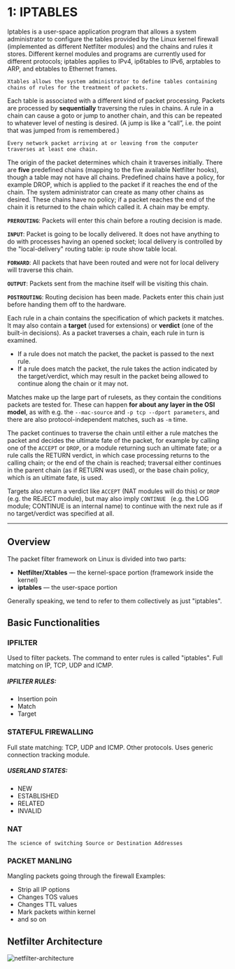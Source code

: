 
# 1: IPTABLES
Iptables is a user-space application program that allows a system administrator to configure the tables provided by the Linux kernel firewall (implemented as different Netfilter modules) and the chains and rules it stores. Different kernel modules and programs are currently used for different protocols; iptables applies to IPv4, ip6tables to IPv6, arptables to ARP, and ebtables to Ethernet frames.

	Xtables allows the system administrator to define tables containing chains of rules for the treatment of packets.

Each table is associated with a different kind of packet processing. Packets are processed by **sequentially** traversing the rules in chains. A rule in a chain can cause a goto or jump to another chain, and this can be repeated to whatever level of nesting is desired. (A jump is like a “call”, i.e. the point that was jumped from is remembered.) 

	Every network packet arriving at or leaving from the computer traverses at least one chain.

The origin of the packet determines which chain it traverses initially.
There are **five** predefined chains (mapping to the five available Netfilter hooks), though a table may not have all chains.
Predefined chains have a policy, for example DROP, which is applied to the packet if it reaches the end of the chain.
The system administrator can create as many other chains as desired. These chains have no policy; if a packet reaches the end of the chain it is returned to the chain which called it.
A chain may be empty.

**`PREROUTING`**: Packets will enter this chain before a routing decision is made.

**`INPUT`**: Packet is going to be locally delivered. It does not have anything to do with processes having an opened socket; local delivery is controlled by the "local-delivery" routing table: ip route show table local.

**`FORWARD`**: All packets that have been routed and were not for local delivery will traverse this chain.

**`OUTPUT`**: Packets sent from the machine itself will be visiting this chain.

**`POSTROUTING`**: Routing decision has been made. Packets enter this chain just before handing them off to the hardware.

Each rule in a chain contains the specification of which packets it matches. It may also contain a **target** (used for extensions) or **verdict** (one of the built-in decisions). As a packet traverses a chain, each rule in turn is examined. 
 - If a rule does not match the packet, the packet is passed to the next rule. 
 - If a rule does match the packet, the rule takes the action indicated by the target/verdict, which may result in the packet being allowed to continue along the chain or it may not. 

Matches make up the large part of rulesets, as they contain the conditions packets are tested for. These can happen **for about any layer in the OSI model**, as with e.g. the `--mac-source` and `-p tcp --dport parameters`, and there are also protocol-independent matches, such as `-m` time.

The packet continues to traverse the chain until either a rule matches the packet and decides the ultimate fate of the packet, for example by calling one of the `ACCEPT` or `DROP`, or a module returning such an ultimate fate; or a rule calls the RETURN verdict, in which case processing returns to the calling chain; or the end of the chain is reached; traversal either continues in the parent chain (as if RETURN was used), or the base chain policy, which is an ultimate fate, is used.

Targets also return a verdict like `ACCEPT` (NAT modules will do this) or `DROP` (e.g. the REJECT module), but may also imply `CONTINUE ` (e.g. the LOG module; CONTINUE is an internal name) to continue with the next rule as if no target/verdict was specified at all.

---
## Overview
The packet filter framework on Linux is divided into two parts:

 - **Netfilter/Xtables** — the kernel-space portion (framework inside the kernel)
 - **iptables** — the user-space portion
 
Generally speaking, we tend to refer to them collectively as just "iptables".


## Basic Functionalities
### IPFILTER
Used to filter packets.
The command to enter rules is called "iptables".
Full matching on IP, TCP, UDP and ICMP.
##### IPFILTER RULES:

 - Insertion poin
 - Match
 - Target 
### STATEFUL FIREWALLING
Full state matching: TCP, UDP and ICMP.
Other protocols.
 Uses generic connection tracking module.
##### USERLAND STATES:
 
 - NEW
 - ESTABLISHED
 - RELATED
 - INVALID
### NAT
	The science of switching Source or Destination Addresses
### PACKET MANLING
Mangling packets going through the firewall
Examples:
 
 - Strip all IP options
 - Changes TOS values
 - Changes TTL values
 - Mark packets within kernel
 - and so on


## Netfilter Architecture

![netfilter-architecture](http://flylib.com/books/3/475/1/html/2/images/0131777203/graphics/19fig03.gif)


